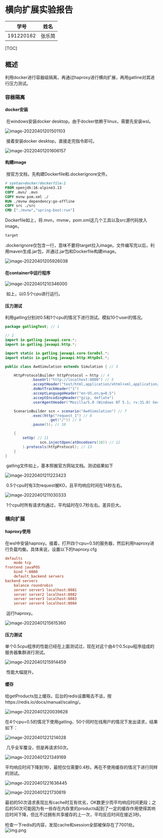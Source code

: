 # 横向扩展实验报告

| 学号      | 姓名   |
| --------- | ------ |
| 191220162 | 张乐简 |

[TOC]

## 概述

​	利用docker进行容器级隔离，再通过haproxy进行横向扩展，再用gatline对其进行压力测试。

### 容器隔离

#### docker安装

​		在windows安装docker desktop。由于docker依赖于linux，需要先安装wsl。

![image-20220401201501103](ref/image-20220401201501103.png)

​		接着安装docker desktop，直接走完指令即可。

![image-20220401201606157](ref/image-20220401201606157.png)

#### 构建image

​		按官方文档，先构建Dockerfile和.dockerignore文件。

```dockerfile
# syntax=docker/dockerfile:1
FROM openjdk:16-alpine3.13
COPY .mvn/ .mvn
COPY mvnw pom.xml ./
RUN ./mvnw dependency:go-offline
COPY src ./src
CMD ["./mvnw","spring-boot:run"]
```

​		Dockerfile如上，将.mvn，mvnw，pom.xml这几个工具以及src源代码放入image。

```dockerfile
target
```

​		.dockerignore仅包含一行，意味不要将target拉入image。文件编写完以后，利用maven生成.jar包，并通过.jar包和Dockerfile构建image。

![image-20220401205926038](ref/image-20220401205926038.png)

#### 在container中运行程序

![image-20220401210346000](ref/image-20220401210346000.png)

​	如上，以0.5个cpu进行运行。

#### 压力测试

​	利用gatling分别对0.5和1个cpu的情况下进行测试。模拟10个user的情况。

```java
package gatlingTest; // 1

// 2
import io.gatling.javaapi.core.*;
import io.gatling.javaapi.http.*;

import static io.gatling.javaapi.core.CoreDsl.*;
import static io.gatling.javaapi.http.HttpDsl.*;

public class Aw4Simulation extends Simulation { // 3

    HttpProtocolBuilder httpProtocol = http // 4
            .baseUrl("http://localhost:8080") // 5
            .acceptHeader("text/html,application/xhtml+xml,application/xml;q=0.9,*/*;q=0.8") // 6
            .doNotTrackHeader("1")
            .acceptLanguageHeader("en-US,en;q=0.5")
            .acceptEncodingHeader("gzip, deflate")
            .userAgentHeader("Mozilla/5.0 (Windows NT 5.1; rv:31.0) Gecko/20100101 Firefox/31.0");

    ScenarioBuilder scn = scenario("Aw4Simulation") // 7
            .exec(http("request_1") // 8
                    .get("/")) // 9
            .pause(5); // 10

    {
        setUp( // 11
                scn.injectOpen(atOnceUsers(10)) // 12
        ).protocols(httpProtocol); // 13
    }
}
```

​	gatling文件如上，基本照搬官方网站文档。测试结果如下

![image-20220401211223423](ref/image-20220401211223423.png)

​		0.5个cpu时有3次request被KO，且平均响应时间在14秒左右。

![image-20220401211030333](ref/image-20220401211030333.png)

​	1个cpu时所有请求均通过，平均延时在0.7秒左右。差异巨大。

### 横向扩展

#### haproxy使用

​	在wsl中安装haproxy。接着，打开四个cpu=0.5的服务器，然后利用haproxy进行负载均衡。具体来说，设置以下的haproxy.cfg

```cfg
defaults
    mode tcp
frontend javaPOS
    bind *:8080
    default_backend servers
backend servers
    balance roundrobin
    server server1 localhost:8081
    server server2 localhost:8082
    server server3 localhost:8083
    server server4 localhost:8084
```

​	运行haproxy。

![image-20220401215615360](ref/image-20220401215615360.png)

#### 压力测试

​	单个0.5cpu程序的性能已经在上面测试过，现在对这个由4个0.5cpu程序组成的服务器集群进行测试。

![image-20220401215914459](ref/image-20220401215914459.png)

​	性能大幅提升。

#### 缓存

​	给getProducts加上缓存。后台的redis设置略去不谈，按https://redis.io/docs/manual/scaling/。

![image-20220401220039628](ref/image-20220401220039628.png)

​	在4个cpu=0.5的情况下使用gatling、50个同时在线用户的情况下发出请求，结果如下：

![image-20220401221214028](ref/image-20220401221214028.png)

​	几乎全军覆没，但是再请求50次。

![image-20220401221349169](ref/image-20220401221349169.png)

​	平均响应时间下降到1秒，最短仅仅需要0.4秒。再在不使用缓存的情况下进行同样的测试。

![image-20220401221636445](ref/image-20220401221636445.png)

![image-20220401221730819](ref/image-20220401221730819.png)

​	最初的50次请求表现比有cache时互有优劣，OK数更少而平均响应时间更段；之后的50次可能因为有一些存在内存里的products起到了一定的缓存作用使得其响应时间下降，但比不过拥有共享缓存的上一次，平均反应时间在接近3秒。

检查一下redis的内容，发现cache和session全部被保存在了7001处。
![img.png](img.png)